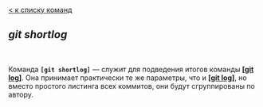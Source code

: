 [< к списку команд](./inspection)

## *git shortlog*

<br/>

Команда **`[git shortlog]`** — служит для подведения итогов команды **[[git log](./log.md)]**. Она принимает практически те же параметры, что и **[[git log](./log.md)]**, но вместо простого листинга всех коммитов, они будут сгруппированы по автору.